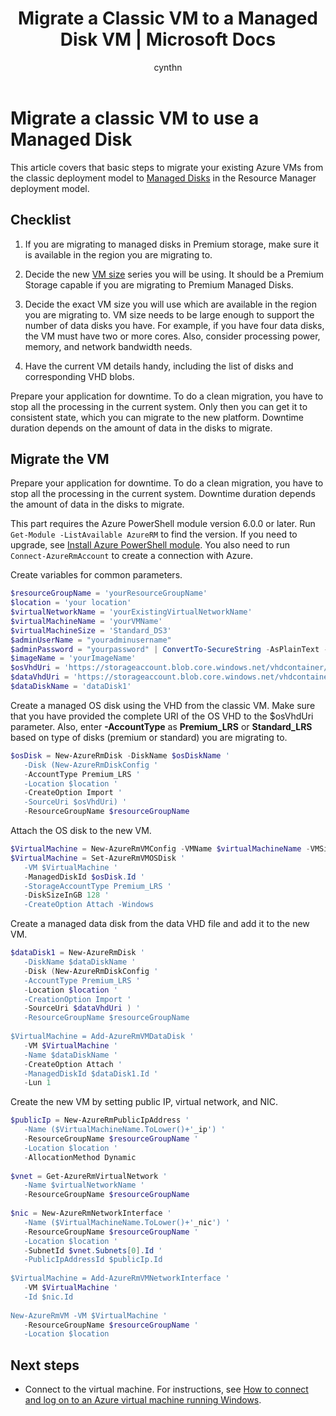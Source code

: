 ﻿---
title: Migrate a Classic VM to a Managed Disk VM | Microsoft Docs
description: Migrate a single Azure VM from the classic deployment model to Managed Disks in the Resource Manager deployment model.
services: virtual-machines-windows
documentationcenter: ''
author: cynthn
manager: jeconnoc
editor: ''
tags: azure-resource-manager

ms.assetid: 
ms.service: virtual-machines-windows
ms.workload: infrastructure-services
ms.tgt_pltfrm: vm-windows
ms.devlang: na
ms.topic: article
ms.date: 11/06/2018
ms.author: cynthn

---


# Migrate a classic VM to use a Managed Disk 


This article covers that basic steps to migrate your existing Azure VMs from the classic deployment model to [Managed Disks](managed-disks-overview.md) in the Resource Manager deployment model.



## Checklist

1.  If you are migrating to managed disks in Premium storage, make sure it is available in the region you are migrating to.

2.  Decide the new [VM size](sizes.md) series you will be using. It should be a Premium Storage capable if you are migrating to Premium Managed Disks.

3.  Decide the exact VM size you will use which are available in the region you are migrating to. VM size needs to be large enough to support the number of data disks you have. For example, if you have four data disks, the VM must have two or more cores. Also, consider processing power, memory, and network bandwidth needs.

4.  Have the current VM details handy, including the list of disks and corresponding VHD blobs.

Prepare your application for downtime. To do a clean migration, you have to stop all the processing in the current system. Only then you can get it to consistent state, which you can migrate to the new platform. Downtime duration depends on the amount of data in the disks to migrate.


## Migrate the VM

Prepare your application for downtime. To do a clean migration, you have to stop all the processing in the current system. Downtime duration depends the amount of data in the disks to migrate.

This part requires the Azure PowerShell module version 6.0.0 or later. Run ` Get-Module -ListAvailable AzureRM` to find the version. If you need to upgrade, see [Install Azure PowerShell module](/powershell/azure/install-azurerm-ps). You also need to run `Connect-AzureRmAccount` to create a connection with Azure.


Create variables for common parameters.


```powershell
$resourceGroupName = 'yourResourceGroupName'
$location = 'your location' 
$virtualNetworkName = 'yourExistingVirtualNetworkName'
$virtualMachineName = 'yourVMName'
$virtualMachineSize = 'Standard_DS3'
$adminUserName = "youradminusername"
$adminPassword = "yourpassword" | ConvertTo-SecureString -AsPlainText -Force
$imageName = 'yourImageName'
$osVhdUri = 'https://storageaccount.blob.core.windows.net/vhdcontainer/osdisk.vhd'
$dataVhdUri = 'https://storageaccount.blob.core.windows.net/vhdcontainer/datadisk1.vhd'
$dataDiskName = 'dataDisk1'
```


Create a managed OS disk using the VHD from the classic VM. Make sure that you have provided the complete URI of the OS VHD to the $osVhdUri parameter. Also, enter **-AccountType** as **Premium_LRS** or **Standard_LRS** based on type of disks (premium or standard) you are migrating to.


```powershell
$osDisk = New-AzureRmDisk -DiskName $osDiskName '
   -Disk (New-AzureRmDiskConfig '
   -AccountType Premium_LRS '
   -Location $location '
   -CreateOption Import '
   -SourceUri $osVhdUri) '
   -ResourceGroupName $resourceGroupName
```

Attach the OS disk to the new VM.

```powershell
$VirtualMachine = New-AzureRmVMConfig -VMName $virtualMachineName -VMSize $virtualMachineSize
$VirtualMachine = Set-AzureRmVMOSDisk '
   -VM $VirtualMachine '
   -ManagedDiskId $osDisk.Id '
   -StorageAccountType Premium_LRS '
   -DiskSizeInGB 128 '
   -CreateOption Attach -Windows
```

Create a managed data disk from the data VHD file and add it to the new VM.

```powershell
$dataDisk1 = New-AzureRmDisk '
   -DiskName $dataDiskName '
   -Disk (New-AzureRmDiskConfig '
   -AccountType Premium_LRS '
   -Location $location '
   -CreationOption Import '
   -SourceUri $dataVhdUri ) '
   -ResourceGroupName $resourceGroupName
	
$VirtualMachine = Add-AzureRmVMDataDisk '
   -VM $VirtualMachine '
   -Name $dataDiskName '
   -CreateOption Attach '
   -ManagedDiskId $dataDisk1.Id '
   -Lun 1
```

Create the new VM by setting public IP, virtual network, and NIC.

```powershell
$publicIp = New-AzureRmPublicIpAddress '
   -Name ($VirtualMachineName.ToLower()+'_ip') '
   -ResourceGroupName $resourceGroupName '
   -Location $location '
   -AllocationMethod Dynamic
	
$vnet = Get-AzureRmVirtualNetwork '
   -Name $virtualNetworkName '
   -ResourceGroupName $resourceGroupName
	
$nic = New-AzureRmNetworkInterface '
   -Name ($VirtualMachineName.ToLower()+'_nic') '
   -ResourceGroupName $resourceGroupName '
   -Location $location '
   -SubnetId $vnet.Subnets[0].Id '
   -PublicIpAddressId $publicIp.Id
	
$VirtualMachine = Add-AzureRmVMNetworkInterface '
   -VM $VirtualMachine '
   -Id $nic.Id
	
New-AzureRmVM -VM $VirtualMachine '
   -ResourceGroupName $resourceGroupName '
   -Location $location
```



## Next steps

- Connect to the virtual machine. For instructions, see [How to connect and log on to an Azure virtual machine running Windows](connect-logon.md?toc=%2fazure%2fvirtual-machines%2fwindows%2ftoc.json).

